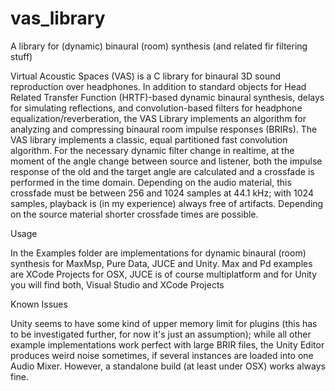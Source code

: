 # vas_library
A library for (dynamic) binaural (room) synthesis (and related fir filtering stuff)

Virtual Acoustic Spaces (VAS) is a C library for binaural 3D sound reproduction over headphones. In addition to standard objects for Head Related Transfer Function (HRTF)-based dynamic binaural synthesis, delays for simulating reflections, and convolution-based filters for headphone equalization/reverberation, the VAS Library implements an algorithm for analyzing and compressing binaural room impulse responses (BRIRs).
The VAS library implements a classic, equal partitioned fast convolution algorithm. For the necessary dynamic filter change in realtime, at the moment of the angle change between source and listener, both the impulse response of the old and the target angle are calculated and a crossfade is performed in the time domain. Depending on the audio material, this crossfade must be between 256 and 1024 samples at 44.1 kHz; with 1024 samples, playback is (in my experience) always free of artifacts. Depending on the source material shorter crossfade times are possible. 


Usage

In the Examples folder are implementations for dynamic binaural (room) synthesis for MaxMsp, Pure Data, JUCE and Unity. Max and Pd examples are XCode Projects for OSX, JUCE is of course multiplatform and for Unity you will find both, Visual Studio and XCode Projects


Known Issues

Unity seems to have some kind of upper memory limit for plugins (this has to be investigated further, for now it's just an assumption); while all other example implementations work perfect with large BRIR files, the Unity Editor produces weird noise sometimes, if several instances are loaded into one Audio Mixer. However, a standalone build (at least under OSX) works always fine.




